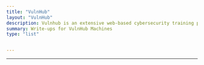 ```yaml
---
title: "VulnHub"
layout: "VulnHub"
description: Vulnhub is an extensive web-based cybersecurity training platform designed to help individuals improve their hacking skills. By downloading Vulnhub machines, users can practice offline using virtualization software like VMWare or VirtualBox.
summary: Write-ups for VulnHub Machines
type: "list"


---
```


***
